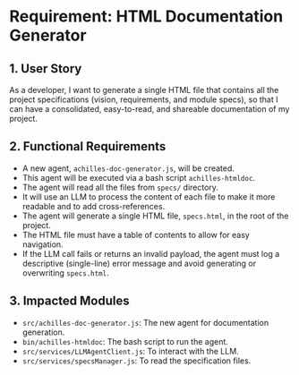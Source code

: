 # Requirement: HTML Documentation Generator

## 1. User Story
As a developer, I want to generate a single HTML file that contains all the project specifications (vision, requirements, and module specs), so that I can have a consolidated, easy-to-read, and shareable documentation of my project.

## 2. Functional Requirements
- A new agent, `achilles-doc-generator.js`, will be created.
- This agent will be executed via a bash script `achilles-htmldoc`.
- The agent will read all the files from `specs/` directory.
- It will use an LLM to process the content of each file to make it more readable and to add cross-references.
- The agent will generate a single HTML file, `specs.html`, in the root of the project.
- The HTML file must have a table of contents to allow for easy navigation.
- If the LLM call fails or returns an invalid payload, the agent must log a descriptive (single-line) error message and avoid generating or overwriting `specs.html`.

## 3. Impacted Modules
- `src/achilles-doc-generator.js`: The new agent for documentation generation.
- `bin/achilles-htmldoc`: The bash script to run the agent.
- `src/services/LLMAgentClient.js`: To interact with the LLM.
- `src/services/specsManager.js`: To read the specification files.
